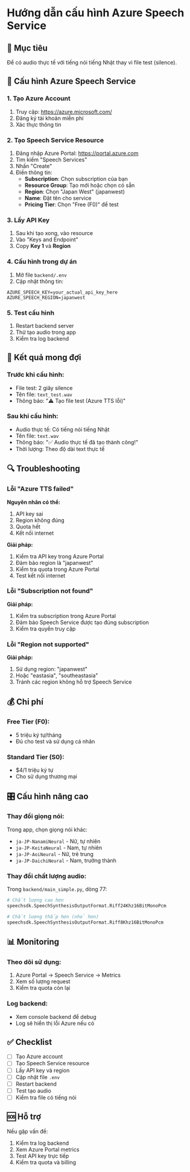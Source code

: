 # Hướng dẫn cấu hình Azure Speech Service

## 🎯 Mục tiêu

Để có audio thực tế với tiếng nói tiếng Nhật thay vì file test (silence).

## 🔧 Cấu hình Azure Speech Service

### **1. Tạo Azure Account**

1. Truy cập: https://azure.microsoft.com/
2. Đăng ký tài khoản miễn phí
3. Xác thực thông tin

### **2. Tạo Speech Service Resource**

1. Đăng nhập Azure Portal: https://portal.azure.com
2. Tìm kiếm "Speech Services"
3. Nhấn "Create"
4. Điền thông tin:
   - **Subscription**: Chọn subscription của bạn
   - **Resource Group**: Tạo mới hoặc chọn có sẵn
   - **Region**: Chọn "Japan West" (japanwest)
   - **Name**: Đặt tên cho service
   - **Pricing Tier**: Chọn "Free (F0)" để test

### **3. Lấy API Key**

1. Sau khi tạo xong, vào resource
2. Vào "Keys and Endpoint"
3. Copy **Key 1** và **Region**

### **4. Cấu hình trong dự án**

1. Mở file `backend/.env`
2. Cập nhật thông tin:

```env
AZURE_SPEECH_KEY=your_actual_api_key_here
AZURE_SPEECH_REGION=japanwest
```

### **5. Test cấu hình**

1. Restart backend server
2. Thử tạo audio trong app
3. Kiểm tra log backend

## 🎵 Kết quả mong đợi

### **Trước khi cấu hình:**
- File test: 2 giây silence
- Tên file: `text_test.wav`
- Thông báo: "⚠️ Tạo file test (Azure TTS lỗi)"

### **Sau khi cấu hình:**
- Audio thực tế: Có tiếng nói tiếng Nhật
- Tên file: `text.wav`
- Thông báo: "✅ Audio thực tế đã tạo thành công!"
- Thời lượng: Theo độ dài text thực tế

## 🔍 Troubleshooting

### **Lỗi "Azure TTS failed"**

**Nguyên nhân có thể:**
1. API key sai
2. Region không đúng
3. Quota hết
4. Kết nối internet

**Giải pháp:**
1. Kiểm tra API key trong Azure Portal
2. Đảm bảo region là "japanwest"
3. Kiểm tra quota trong Azure Portal
4. Test kết nối internet

### **Lỗi "Subscription not found"**

**Giải pháp:**
1. Kiểm tra subscription trong Azure Portal
2. Đảm bảo Speech Service được tạo đúng subscription
3. Kiểm tra quyền truy cập

### **Lỗi "Region not supported"**

**Giải pháp:**
1. Sử dụng region: "japanwest"
2. Hoặc "eastasia", "southeastasia"
3. Tránh các region không hỗ trợ Speech Service

## 💰 Chi phí

### **Free Tier (F0):**
- 5 triệu ký tự/tháng
- Đủ cho test và sử dụng cá nhân

### **Standard Tier (S0):**
- $4/1 triệu ký tự
- Cho sử dụng thương mại

## 🎛️ Cấu hình nâng cao

### **Thay đổi giọng nói:**

Trong app, chọn giọng nói khác:
- `ja-JP-NanamiNeural` - Nữ, tự nhiên
- `ja-JP-KeitaNeural` - Nam, tự nhiên
- `ja-JP-AoiNeural` - Nữ, trẻ trung
- `ja-JP-DaichiNeural` - Nam, trưởng thành

### **Thay đổi chất lượng audio:**

Trong `backend/main_simple.py`, dòng 77:
```python
# Chất lượng cao hơn
speechsdk.SpeechSynthesisOutputFormat.Riff24Khz16BitMonoPcm

# Chất lượng thấp hơn (nhỏ hơn)
speechsdk.SpeechSynthesisOutputFormat.Riff8Khz16BitMonoPcm
```

## 📊 Monitoring

### **Theo dõi sử dụng:**
1. Azure Portal → Speech Service → Metrics
2. Xem số lượng request
3. Kiểm tra quota còn lại

### **Log backend:**
- Xem console backend để debug
- Log sẽ hiển thị lỗi Azure nếu có

## ✅ Checklist

- [ ] Tạo Azure account
- [ ] Tạo Speech Service resource
- [ ] Lấy API key và region
- [ ] Cập nhật file `.env`
- [ ] Restart backend
- [ ] Test tạo audio
- [ ] Kiểm tra file có tiếng nói

## 🆘 Hỗ trợ

Nếu gặp vấn đề:
1. Kiểm tra log backend
2. Xem Azure Portal metrics
3. Test API key trực tiếp
4. Kiểm tra quota và billing
